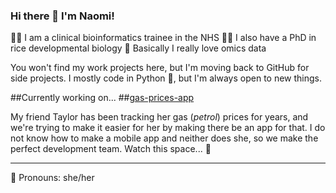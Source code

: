 ### Hi there 👋 I'm Naomi!

👩‍💻 I am a clinical bioinformatics trainee in the NHS
👩‍🔬 I also have a PhD in rice developmental biology
🧬 Basically I really love omics data

You won't find my work projects here, but I'm moving back to GitHub for side projects. I mostly code in Python 🐍, but I'm always open to new things.

##Currently working on...
##[gas-prices-app](https://github.com/Istaisa/gas-prices-app)

My friend Taylor has been tracking her gas (*petrol*) prices for years, and we're trying to make it easier for her by making there be an app for that.
I do not know how to make a mobile app and neither does she, so we make the perfect development team. Watch this space... 👀

---
💬 Pronouns: she/her
